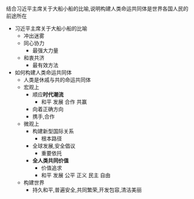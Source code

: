 结合习近平主席关于大船小船的比喻,说明构建人类命运共同体是世界各国人民的前途所在

- 习近平主席关于大船小船的比喻
	- 冲出迷雾
	- 同心协力
		- 最强大力量
	- 和衷共济
		- 最有效方法
- 如何构建人类命运共同体
	- 人类是休戚与共的命运共同体
	- 宏观上
		- 顺应**时代潮流**
			- 和平 发展 合作 共赢
		- 向着正确方向
		- 携手,合作
	- 微观上
		- 构建新型国际关系
			- 根本路径
		- 全球发展,安全倡议
			- 重要依托
		- **全人类共同价值**
			- 价值追求
			- 和平 发展 公平 正义 民主 自由
	- 构建世界
		- 持久和平,普遍安全,共同繁荣,开发包容,清洁美丽